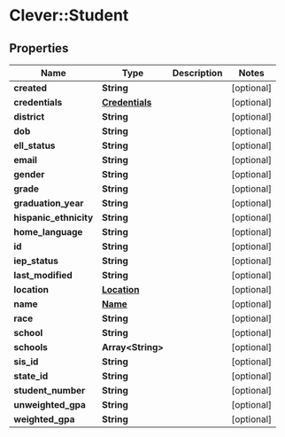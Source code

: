 # Clever::Student

## Properties
Name | Type | Description | Notes
------------ | ------------- | ------------- | -------------
**created** | **String** |  | [optional] 
**credentials** | [**Credentials**](Credentials.md) |  | [optional] 
**district** | **String** |  | [optional] 
**dob** | **String** |  | [optional] 
**ell_status** | **String** |  | [optional] 
**email** | **String** |  | [optional] 
**gender** | **String** |  | [optional] 
**grade** | **String** |  | [optional] 
**graduation_year** | **String** |  | [optional] 
**hispanic_ethnicity** | **String** |  | [optional] 
**home_language** | **String** |  | [optional] 
**id** | **String** |  | [optional] 
**iep_status** | **String** |  | [optional] 
**last_modified** | **String** |  | [optional] 
**location** | [**Location**](Location.md) |  | [optional] 
**name** | [**Name**](Name.md) |  | [optional] 
**race** | **String** |  | [optional] 
**school** | **String** |  | [optional] 
**schools** | **Array&lt;String&gt;** |  | [optional] 
**sis_id** | **String** |  | [optional] 
**state_id** | **String** |  | [optional] 
**student_number** | **String** |  | [optional] 
**unweighted_gpa** | **String** |  | [optional] 
**weighted_gpa** | **String** |  | [optional] 


